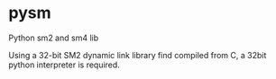 # pysm
Python sm2 and sm4 lib

Using a 32-bit SM2 dynamic link library find compiled from C, a 32bit python interpreter is required.

